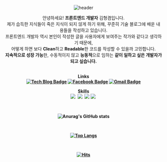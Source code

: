 
<div align="center">

![header](https://capsule-render.vercel.app/api?type=waving&color=timeGradient&animation=scaleIn&height=300&section=header&text=Kyeom%20&fontSize=90)


안녕하세요! <b>프론트엔드 개발자</b> 김형겸입니다. <br/>
제가 습득한 지식들이 죽은 지식이 되지 않게 하기 위해, 꾸준히 기술 블로그에 배운 내용들을 작성하고 있습니다. <br/>
프론트엔드 개발자 역시 본인이 작성한 글을 사용자에게 보여주는 작가와 같다고 생각하기 때문에, <br/>
어떻게 하면 보다 <b>Clean</b>하고 <b>Readable</b>한 코드를 작성할 수 있을까 고민합니다. <br/>
<b>지속적으로 성장 가능</b>한, 수동적이지 않고 <b>능동적</b>으로 임하는 <b>같이 일하고 싶은 개발자<b/>가 되고 싶습니다.
<br/>
<br/>

<b> Links </b> <br/>
[![Tech Blog Badge](http://img.shields.io/badge/-Tech%20blog-black?style=flat-square&logo=github&link=https://velog.io/@hang_kem_0531)](https://velog.io/@hang_kem_0531)        [![Facebook Badge](https://img.shields.io/badge/facebook-1877f2?style=flat-square&logo=facebook&logoColor=white&link=https://www.facebook.com/profile.php?id=100007335764590)](https://www.facebook.com/profile.php?id=100007335764590) [![Gmail Badge](https://img.shields.io/badge/Gmail-d14836?style=flat-square&logo=Gmail&logoColor=white&link=mailto:goww1357@gmail.com)](mailto:goww1357@gmail.com)

<b> Skills </b> <br/>
<img src="https://img.shields.io/badge/JavaScript-F7DF1E?style=flat-square&logo=JavaScript&logoColor=FCFCFD"/></a>&nbsp; <img src="https://img.shields.io/badge/CSS-3C82F8?style=flat-square&logo=CSS3&logoColor=FCFCFD"/></a>&nbsp; <img src="https://img.shields.io/badge/HTML-E34F26?style=flat-square&logo=HTML5&logoColor=FCFCFD"/></a>&nbsp;<img src="https://img.shields.io/badge/React-61DAFB?style=flat-square&logo=React&logoColor=FCFCFD"/></a>&nbsp;

<br/>

![Anurag's GitHub stats](https://github-readme-stats.vercel.app/api?username=Kyeom1997&show_icons=true&theme=buefy)

<br/>

[![Top Langs](https://github-readme-stats.vercel.app/api/top-langs/?username=Kyeom1997)](https://github.com/anuraghazra/github-readme-stats)

<br/>


[![Hits](https://hits.seeyoufarm.com/api/count/incr/badge.svg?url=https%3A%2F%2Fgithub.com%2FKyeom1997&count_bg=%236996FF&title_bg=%23000000&icon=&icon_color=%23E7E7E7&title=hits&edge_flat=false)](https://hits.seeyoufarm.com)

</div>
